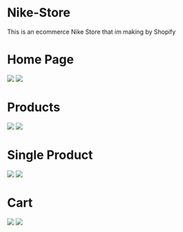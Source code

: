 # Nike-Store

This is an ecommerce Nike Store that im making by Shopify

# Home Page
![](./HomePage.png)
![](./HomePage-1.png)
# Products
![](./Products-1.png)
![](./Products.png)
# Single Product
![](./SingleProduct.png)
![](./SingleProduct-1.png)
# Cart
![](./Cart.png)
![](./Cart-1.png)
